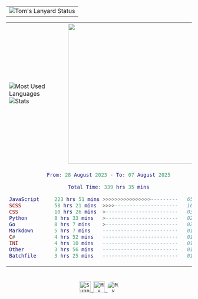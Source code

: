 <div align="center">
  <table>
    <tr>
      <td>
        <img
          src="https://lanyard.ohitstom.vercel.app/api/1115122225650094080?bg=transparent&waveColor=DD6387&waveSpotifyColor=DD6387&gradient=DD6387-DD6387&imgFit=cover"
          alt="Tom's Lanyard Status"
        />
      </td>
    </tr>
  </table>

  <table>
    <tr>
      <td>
        <img
          src="https://github-readme-stats-ohitstoms-projects.vercel.app/api/top-langs/?username=OhItsTom&layout=compact&theme=transparent&text_color=cdd6f4&hide_border=true&icon_color=cba6f7&title_color=94e2d5&langs_count=8"
          alt="Most Used Languages"
        />
        <br />
        <img
          src="https://github-readme-stats-ohitstoms-projects.vercel.app/api?username=OhItsTom&show_icons=true&theme=transparent&text_color=cdd6f4&icon_color=cba6f7&title_color=94e2d5&hide_border=true&rank_icon=percentile"
          alt="Stats"
        />
      </td>
      <td>
        <a href="https://spotify-github-profile.kittinanx.com/api/view.svg?uid=mrcool06&redirect=true" target="_self" title="Open In Spotify">
          <img
            src="https://spotify-github-profile.kittinanx.com/api/view.svg?uid=mrcool06&cover_image=true&theme=default&show_offline=false&background_color=transparent&text_color=cdd6f4&icon_color=cba6f7&title_color=94e2d5&interchange=true&bar_color_cover=true"
            style="height: 380px"
          />
        </a>
      </td>
    </tr>
    <tr>
      <td colspan="2">
        <div align="center">
          
<!--START_SECTION:waka-->

```lua
From: 28 August 2023 - To: 07 August 2025

Total Time: 339 hrs 35 mins

JavaScript     223 hrs 51 mins >>>>>>>>>>>>>>>>---------   65.16 %
SCSS           58 hrs 21 mins  >>>>---------------------   16.99 %
CSS            10 hrs 26 mins  >------------------------   03.04 %
Python         8 hrs 33 mins   >------------------------   02.49 %
Go             8 hrs 7 mins    >------------------------   02.37 %
Markdown       5 hrs 7 mins    -------------------------   01.49 %
C#             4 hrs 52 mins   -------------------------   01.42 %
INI            4 hrs 10 mins   -------------------------   01.22 %
Other          3 hrs 56 mins   -------------------------   01.15 %
Batchfile      3 hrs 25 mins   -------------------------   01.00 %
```

<!--END_SECTION:waka-->

  </div></td></tr>
  </table>

  <h1></h1>

  <kbd>
    <a href="https://ko-fi.com/M4M0MRES5">
      <img
        src="https://img.shields.io/badge/Ko--fi-FF5E5B?logo=kofi&logoColor=white&style=for-the-badge"
        alt="Support me on Ko-fi"
        height="30"
      /> </a
  ></kbd>
  <kbd
    ><a href="https://open.spotify.com/user/mrcool06">
      <img
        src="https://img.shields.io/badge/Profile-1db954?logo=spotify&logoColor=white&style=for-the-badge"
        alt="My Spotify Profile"
        height="30"
      /> </a
  ></kbd>
  <kbd>
    <a
      href="https://spotify.tompc.live/all?gname=All&token=d9858b0f-7a57-423f-9499-5fdba1dfc6b8"
    >
      <img
        src="https://img.shields.io/badge/Stats-1db954?logo=spotify&logoColor=white&style=for-the-badge"
        alt="My Spotify Stats"
        height="30"
        style="border-radius: 50%"
      /> </a
  ></kbd>
</div>

